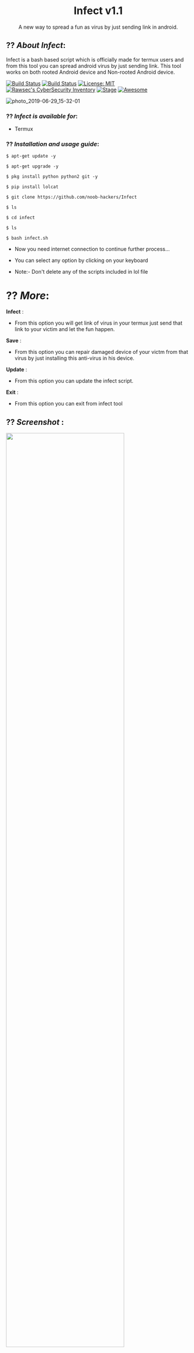<h1 align="center">Infect v1.1</h1>
<p align="center">
     A new way to spread a fun as virus by just sending link in android.
</p>

## ?? ***About Infect***:

Infect is a bash based script which is officially made for termux users and from this tool you can spread android virus by just sending link. This tool works on both rooted Android device and Non-rooted Android device.

[![Build Status](https://img.shields.io/github/stars/noob-hackers/Infect.svg)](https://github.com/noob-hackers/Infect)
[![Build Status](https://img.shields.io/github/forks/noob-hackers/Infect.svg)](https://github.com/noob-hackers/Infect)
[![License: MIT](https://img.shields.io/github/license/noob-hackers/Infect.svg)](https://github.com/noob-hackers/Infect)
[![Rawsec's CyberSecurity Inventory](https://inventory.rawsec.ml/img/badges/Rawsec-inventoried-FF5050_flat.svg)](https://inventory.rawsec.ml/tools.html#Infect)
[![Stage](https://img.shields.io/badge/Release-Stable-brightgreen.svg)]()
[![Awesome](https://awesome.re/badge.svg)](https://awesome.re)

![photo_2019-06-29_15-32-01](https://user-images.githubusercontent.com/49580304/70858686-834b6580-1f2c-11ea-9ea6-0839251db161.jpg)


### ?? ***Infect is available for***:

* Termux

### ?? ***Installation and usage guide***:
```
$ apt-get update -y
```
```
$ apt-get upgrade -y
```
```
$ pkg install python python2 git -y 
```
```
$ pip install lolcat
```
```
$ git clone https://github.com/noob-hackers/Infect
```
```
$ ls
```
```
$ cd infect
```
```
$ ls
```
```
$ bash infect.sh
```

* Now you need internet connection to continue further process...

* You can select any option by clicking on your keyboard

* Note:- Don't delete any of the scripts included in lol file

# ?? ***More***:

__Infect__ :
- From this option you will get link of virus in your termux just send that link to your victim and let the fun happen.

__Save__ :
- From this option you can repair damaged device of your victm from that virus by just installing this anti-virus in his device.

__Update__ :
- From this option you can update the infect script.

__Exit__ :
- From this option you can exit from infect tool 

## ?? ***Screenshot*** :
<img src="https://user-images.githubusercontent.com/49580304/70858686-834b6580-1f2c-11ea-9ea6-0839251db161.jpg" width="80%"></img>

## ?? ***Full video tutorial***:
[![m-wiz metasploit-franework tool](https://img.youtube.com/vi/8RXVODXMsa8/0.jpg)](https://youtu.be/8RXVODXMsa8)
## ?? ***Check this***

### Subscribe our channel on youtube:
https://www.youtube.com/noobhackers

### Chekout our webite:
https://www.noob-hackers.com

## ?? ***Join***

### Facebook group: 
https://www.facebook.com/groups/1936478173310085

### Telegram channel:
https://t.me/noobhack

### Facebook page:
https://www.facebook.com/Noob-Hackers-250938565573643

### Instagram: 
https://www.instagram.com/noobhackers352

### Pinterest:
https://in.pinterest.com/noobhackers

### My GitHub ID link:
https://www.github.com/noob-hackers

### ?? Warning

***This tool is only for educational purpose. If you use this tool for other purposes except education we will not be responsible in such cases.***
